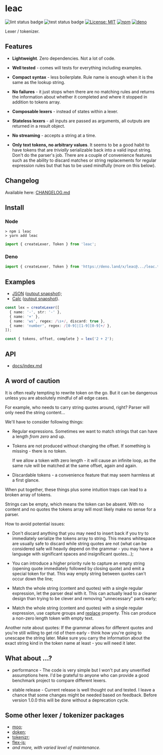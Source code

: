 # leac

![lint status badge](https://github.com/mxxii/leac/workflows/lint/badge.svg)
![test status badge](https://github.com/mxxii/leac/workflows/test/badge.svg)
[![License: MIT](https://img.shields.io/badge/license-MIT-green.svg)](https://github.com/mxxii/leac/blob/main/LICENSE)
[![npm](https://img.shields.io/npm/v/leac?logo=npm)](https://www.npmjs.com/package/leac)
[![deno](https://img.shields.io/badge/deno.land%2Fx%2F-leac-informational?logo=deno)](https://deno.land/x/leac)

Lexer / tokenizer.


## Features

- **Lightweight**. Zero dependencies. Not a lot of code.

- **Well tested** - comes will tests for everything including examples.

- **Compact syntax** - less boilerplate. Rule name is enough when it is the same as the lookup string.

- **No failures** - it just stops when there are no matching rules and returns the information about whether it completed and where it stopped in addition to tokens array.

- **Composable lexers** - instead of states within a lexer.

- **Stateless lexers** - all inputs are passed as arguments, all outputs are returned in a result object.

- **No streaming** - accepts a string at a time.

- **Only text tokens, no arbitrary values**. It seems to be a good habit to have tokens that are *trivially* serializable back into a valid input string. Don't do the parser's job. There are a couple of convenience features such as the ability to discard matches or string replacements for regular expression rules but that has to be used mindfully (more on this below).


## Changelog

Available here: [CHANGELOG.md](https://github.com/mxxii/leac/blob/main/CHANGELOG.md)


## Install

### Node

```shell
> npm i leac
> yarn add leac
```

```ts
import { createLexer, Token } from 'leac';
```

### Deno

```ts
import { createLexer, Token } from 'https://deno.land/x/leac@.../leac.ts';
```


## Examples

- [JSON](https://github.com/mxxii/leac/blob/main/examples/json.ts) ([output snapshot](https://github.com/mxxii/leac/blob/main/test/snapshots/examples.ts.md#json));
- [Calc](https://github.com/mxxii/leac/blob/main/examples/calc.ts) ([output snapshot](https://github.com/mxxii/leac/blob/main/test/snapshots/examples.ts.md#calc)).

```typescript
const lex = createLexer([
  { name: '-', str: '-' },
  { name: '+' },
  { name: 'ws', regex: /\s+/, discard: true },
  { name: 'number', regex: /[0-9]|[1-9][0-9]+/ },
]);

const { tokens, offset, complete } = lex('2 + 2');
```


## API

- [docs/index.md](https://github.com/mxxii/leac/blob/main/docs/index.md)


## A word of caution

It is often really tempting to rewrite token on the go. But it can be dangerous unless you are absolutely mindful of all edge cases.

For example, who needs to carry string quotes around, right? Parser will only need the string content...

We'll have to consider following things:

- Regular expressions. Sometimes we want to match strings that can have a length *from zero* and up.

- Tokens are not produced without changing the offset. If something is missing - there is no token.

  If we allow a token with zero length - it will cause an infinite loop, as the same rule will be matched at the same offset, again and again.

- Discardable tokens - a convenience feature that may seem harmless at a first glance.

When put together, these things plus some intuition traps can lead to a broken array of tokens.

Strings can be empty, which means the token can be absent. With no content and no quotes the tokens array will most likely make no sense for a parser.

How to avoid potential issues:

- Don't discard anything that you may need to insert back if you try to immediately serialize the tokens array to string. This means whitespace are usually safe to discard while string quotes are not (what can be considered safe will heavily depend on the grammar - you may have a language with significant spaces and insignificant quotes...);

- You can introduce a higher priority rule to capture an empty string (opening quote immediately followed by closing quote) and emit a special token for that. This way empty string between quotes can't occur down the line;

- Match the whole string (content and quotes) with a single regular expression, let the parser deal with it. This can actually lead to a cleaner design than trying to be clever and removing "unnecessary" parts early;

- Match the whole string (content and quotes) with a single regular expression, use capture groups and [replace](https://github.com/mxxii/leac/blob/main/docs/interfaces/RegexRule.md#replace) property. This can produce a non-zero length token with empty text.

Another note about quotes: If the grammar allows for different quotes and you're still willing to get rid of them early - think how you're going to unescape the string later. Make sure you carry the information about the exact string kind in the token name at least - you will need it later.


## What about ...?

- performance - The code is very simple but I won't put any unverified assumptions here. I'd be grateful to anyone who can provide a good benchmark project to compare different lexers.

- stable release - Current release is well thought out and tested. I leave a chance that some changes might be needed based on feedback. Before version 1.0.0 this will be done without a deprecation cycle.


## Some other lexer / tokenizer packages

- [moo](https://github.com/no-context/moo);
- [doken](https://github.com/yishn/doken);
- [tokenizr](https://github.com/rse/tokenizr);
- [flex-js](https://github.com/sormy/flex-js);
- *and more, with varied level of maintenance.*
